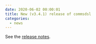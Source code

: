 ```yaml
---
date: 2020-06-02 00:00:01 
title: New (v3.4.1) release of commsdsl
categories:
  - news
---
```

See the [release notes](https://github.com/arobenko/commsdsl/releases/tag/v3.4.1).


